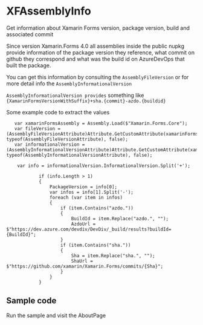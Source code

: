 # XFAssemblyInfo
Get information about Xamarin Forms version, package version, build and associated commit

Since version Xamarin.Forms 4.0 all assemblies inside the public nupkg provide information of the package version they reference, what commit on github they correspond and what was the build id on AzureDevOps that built the package.

You can get this information by consulting the `AssemblyFileVersion` or for more detail info the `AssemblyInformationalVersion` 


`AssemblyInformationalVersion provides` something like `{XamarinFormsVersionWithSuffix}+sha.{commit}-azdo.{buildid}`

Some example code to extract the values

```
   var xamarinFormsAssembly = Assembly.Load($"Xamarin.Forms.Core");
   var fileVersion = (AssemblyFileVersionAttribute)Attribute.GetCustomAttribute(xamarinFormsAssembly, typeof(AssemblyFileVersionAttribute), false);
   var informationalVersion = (AssemblyInformationalVersionAttribute)Attribute.GetCustomAttribute(xamarinFormsAssembly, typeof(AssemblyInformationalVersionAttribute), false);

    var info = informationalVersion.InformationalVersion.Split('+');

            if (info.Length > 1)
            {
                PackageVersion = info[0];
                var infos = info[1].Split('-');
                foreach (var item in infos)
                {
                    if (item.Contains("azdo."))
                    {
                        BuildId = item.Replace("azdo.", "");
                        AzdoUrl = $"https://dev.azure.com/devdiv/DevDiv/_build/results?buildId={BuildId}";
                    }
                    if (item.Contains("sha."))
                    {
                        Sha = item.Replace("sha.", "");
                        ShaUrl = $"https://github.com/xamarin/Xamarin.Forms/commits/{Sha}";
                    }
                }
            }
```
 

## Sample code

Run the sample and visit the AboutPage



